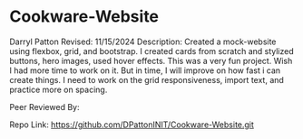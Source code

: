 # Cookware-Website

Darryl Patton
Revised: 11/15/2024
Description:
Created a mock-website using flexbox, grid, and bootstrap. I created cards from scratch and stylized buttons, hero images, used hover effects. This was a very fun project. Wish I had more time to work on it. But in time, I will improve on how fast i can create things.
I need to work on the grid responsiveness, import text, and practice more on spacing.

Peer Reviewed By:

Repo Link:
https://github.com/DPattonINIT/Cookware-Website.git
